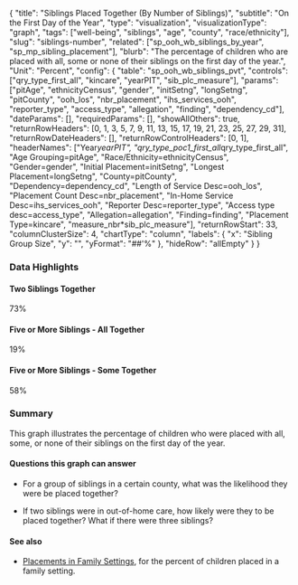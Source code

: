 {
	"title": "Siblings Placed Together (By Number of Siblings)",
	"subtitle": "On the First Day of the Year",
	"type": "visualization",
	"visualizationType": "graph",
	"tags": ["well-being",
	"siblings",
	"age",
	"county",
	"race/ethnicity"],
	"slug": "siblings-number",
	"related": ["sp_ooh_wb_siblings_by_year",
	"sp_mp_sibling_placement"],
	"blurb": "The percentage of children who are placed with all, some or none of their siblings on the first day of the year.",
	"Unit": "Percent",
	"config": {
		"table": "sp_ooh_wb_siblings_pvt",
		"controls": ["qry_type_first_all",
		"kincare",
		"yearPIT",
		"sib_plc_measure"],
		"params": ["pitAge",
		"ethnicityCensus",
		"gender",
		"initSetng",
		"longSetng",
		"pitCounty",
		"ooh_los",
		"nbr_placement",
		"ihs_services_ooh",
		"reporter_type",
		"access_type",
		"allegation",
		"finding",
		"dependency_cd"],
		"dateParams": [],
		"requiredParams": [],
		"showAllOthers": true,
		"returnRowHeaders": [0,
		1,
		3,
		5,
		7,
		9,
		11,
		13,
		15,
		17,
		19,
		21,
		23,
		25,
		27,
		29,
		31],
		"returnRowDateHeaders": [],
		"returnRowControlHeaders": [0,
		1],
		"headerNames": ["Year*yearPIT",
		"qry_type_poc1_first_all*qry_type_first_all",
		"Age Grouping=pitAge",
		"Race/Ethnicity=ethnicityCensus",
		"Gender=gender",
		"Initial Placement=initSetng",
		"Longest Placement=longSetng",
		"County=pitCounty",
		"Dependency=dependency_cd",
		"Length of Service Desc=ooh_los",
		"Placement Count Desc=nbr_placement",
		"In-Home Service Desc=ihs_services_ooh",
		"Reporter Desc=reporter_type",
		"Access type desc=access_type",
		"Allegation=allegation",
		"Finding=finding",
		"Placement Type=kincare",
		"measure_nbr*sib_plc_measure"],
		"returnRowStart": 33,
		"columnClusterSize": 4,
		"chartType": "column",
		"labels": {
			"x": "Sibling Group Size",
			"y": "",
			"yFormat": "##'%"
		},
		"hideRow": "allEmpty"
	}
}

### Data Highlights

<div class="stat">
    <h4>Two Siblings Together</h4>
    <p>73%</p>
</div>

<div class="stat">
    <h4>Five or More Siblings - All Together</h4>
    <p>19%</p>
</div>

<div class="stat">
    <h4>Five or More Siblings - Some Together</h4>
    <p>58%</p>
</div>

### Summary

This graph illustrates the percentage of children who were placed with all, some, or none of their siblings on the first day of the year. 

#### Questions this graph can answer

- For a group of siblings in a certain county, what was the likelihood they were be placed together?

- If two siblings were in out-of-home care, how likely were they to be placed together? What if there were three siblings?

#### See also

- [Placements in Family Settings](https://portal.cssat.org/visualizations/family-settings), for the percent of children placed in a family setting.

<!-- NOTE: measure is deprecated -->
<!-- - [Siblings Placed Together](https://portal.cssat.org/visualizations/sibling-care-days), for the length of time that siblings in out-of-home care were placed partially or entirely together. -->
